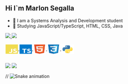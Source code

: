 ## Hi I`m Marlon Segalla

- 🔭 I am a Systems Analysis and Development student
- 🌱 Studying JavaScript/TypeScript, HTML, CSS, Java
<div>
  <a href="https://github.com/rafaballerini">
  <img height="180em" src="https://github-readme-stats.vercel.app/api?username=Marlon-Segalla&show_icons=true&theme=dracula&include_all_commits=true&count_private=true"/>
  <img height="180em" src="https://github-readme-stats.vercel.app/api/top-langs/?username=Marlon-Segalla&layout=compact&langs_count=16&theme=dracula"/>
</div>
<div style="display: inline_block"><br>
  <img align="center" alt="Marlon-Js" height="30" width="40" src="https://raw.githubusercontent.com/devicons/devicon/master/icons/javascript/javascript-plain.svg">
  <img align="center" alt="Marlon-Ts" height="30" width="40" src="https://raw.githubusercontent.com/devicons/devicon/master/icons/typescript/typescript-plain.svg">
  <img align="center" alt="Marlon-HTML" height="30" width="40" src="https://raw.githubusercontent.com/devicons/devicon/master/icons/html5/html5-original.svg">
  <img align="center" alt="Marlon-CSS" height="30" width="40" src="https://raw.githubusercontent.com/devicons/devicon/master/icons/css3/css3-original.svg">
  <img align="center" alt="Marlon-Python" height="30" width="40" src="https://raw.githubusercontent.com/devicons/devicon/master/icons/python/python-original.svg">
</div>
  
  ##
 
<div>
  <a href="https://www.linkedin.com/in/marlon-segalla-411392278" target="_blank"><img src="https://img.shields.io/badge/-LinkedIn-%230077B5?style=for-the-badge&logo=linkedin&logoColor=white" target="_blank"></a>
  <a href="mailto:marlonsegalla@hotmail.com" target="_blank"><img src="https://https://img.shields.io/badge/Microsoft_Outlook-0078D4?style=for-the-badge&logo=microsoft-outlook&logoColor=white" target="_blank"></a>

 // ![Snake animation](https://github.com/Marlon-Segalla/blob/output/github-contribution-grid-snake.svg)
  
</div>
